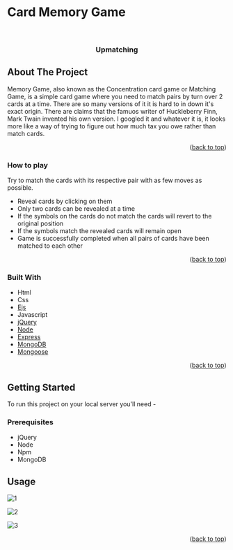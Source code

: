 # Card Memory Game

<br />
<div align="center">
  <h3 align="center">Upmatching</h3>
</div>

<!-- ABOUT THE PROJECT -->
## About The Project

Memory Game, also known as the Concentration card game or Matching Game, is a simple card game where you need to match pairs by turn over 2 cards at a time. There are so many versions of it it is hard to in down it's exact origin. There are claims that the famuos writer of Huckleberry Finn, Mark Twain invented his own version. I googled it and whatever it is, it looks more like a way of trying to figure out how much tax you owe rather than match cards.


<p align="right">(<a href="#top">back to top</a>)</p>

### How to play

Try to match the cards with its respective pair with as few moves as possible.
- Reveal cards by clicking on them
- Only two cards can be revealed at a time
- If the symbols on the cards do not match the cards will revert to the original position
- If the symbols match the revealed cards will remain open
- Game is successfully completed when all pairs of cards have been matched to each other


<p align="right">(<a href="#top">back to top</a>)</p>

### Built With

* Html
* Css
* [Ejs](https://ejs.co/)
* Javascript
* [jQuery](https://jquery.com/)
* [Node](https://nodejs.org/)
* [Express](https://expressjs.com/)
* [MongoDB](https://mongodb.com/)
* [Mongoose](https://mongoosejs.com/)

<p align="right">(<a href="#top">back to top</a>)</p>


<!-- GETTING STARTED -->
## Getting Started

To run this project on your local server you'll need -

### Prerequisites

* jQuery
* Node
* Npm
* MongoDB

<!-- USAGE EXAMPLES -->
## Usage

![1](https://user-images.githubusercontent.com/89598604/156919404-3866c398-73f3-405c-b858-22b008f3500f.png)

![2](https://user-images.githubusercontent.com/89598604/156919385-86f60222-46b9-4a10-9a1e-3b5acd198d1a.png)

![3](https://user-images.githubusercontent.com/89598604/156919428-d7fcc49b-0edf-4716-b6fc-c3edaf7e48ba.png)

<p align="right">(<a href="#top">back to top</a>)</p>
